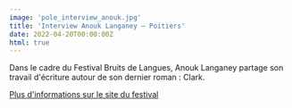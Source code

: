```yaml
---
image: 'pole_interview_anouk.jpg'
title: 'Interview Anouk Langaney – Poitiers'
date: 2022-04-20T00:00:00Z
html: true
---
```


<p>
  Dans le cadre du Festival Bruits de Langues, Anouk Langaney partage son travail d'écriture autour de son dernier roman : Clark.<br/>
</p>
<p>
  <a
    href="https://uptv.univ-poitiers.fr/program/bruits-de-langues-2022/video-65687-anouk-langaney/index.html?fbclid=IwAR2SX6-KJd6K0YRGoyv-bKGEQwuKDci-UqeiQWG6JUhQ4F9cbO_tyTJGe08"
    rel="noopener noreferrer"
    target="_blank"
  >
    Plus d'informations sur le site du festival
  </a>
</p>


